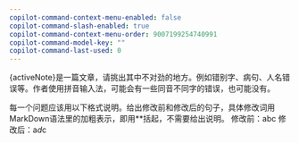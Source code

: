 ```yaml
---
copilot-command-context-menu-enabled: false
copilot-command-slash-enabled: true
copilot-command-context-menu-order: 9007199254740991
copilot-command-model-key: ""
copilot-command-last-used: 0
---
```

{activeNote}是一篇文章，请挑出其中不对劲的地方。例如错别字、病句、人名错误等。作者使用拼音输入法，可能会有一些同音不同字的错误，也可能没有。

每一个问题应该用以下格式说明。给出修改前和修改后的句子，具体修改词用MarkDown语法里的加粗表示，即用\*\*括起，不需要给出说明。
修改前：abc
修改后：a*d*c
